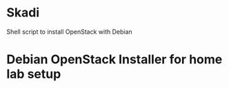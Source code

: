 # Skadi
Shell script to install OpenStack with Debian

# Debian OpenStack Installer for home lab setup
